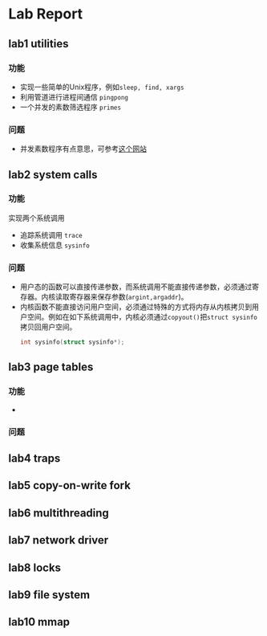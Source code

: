 # Lab Report

## lab1 utilities
### 功能
+ 实现一些简单的Unix程序，例如`sleep, find, xargs`
+ 利用管道进行进程间通信 `pingpong`
+ 一个并发的素数筛选程序 `primes`

### 问题
+ 并发素数程序有点意思，可参考[这个网站](https://swtch.com/~rsc/thread/)

## lab2 system calls
### 功能
实现两个系统调用
+ 追踪系统调用 `trace`
+ 收集系统信息 `sysinfo`

### 问题
+ 用户态的函数可以直接传递参数，而系统调用不能直接传递参数，必须通过寄存器。内核读取寄存器来保存参数(`argint,argaddr`)。
+ 内核函数不能直接访问用户空间，必须通过特殊的方式将内存从内核拷贝到用户空间。例如在如下系统调用中，内核必须通过`copyout()`把`struct sysinfo`拷贝回用户空间。
  ```c
  int sysinfo(struct sysinfo*);
  ```

## lab3 page tables
### 功能
+

### 问题


## lab4 traps

## lab5 copy-on-write fork

## lab6 multithreading

## lab7 network driver

## lab8 locks

## lab9 file system

## lab10 mmap